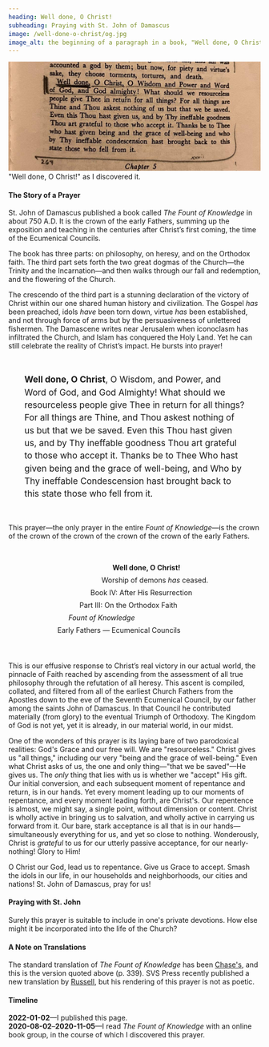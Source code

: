 ```yaml
---
heading: Well done, O Christ!
subheading: Praying with St. John of Damascus
image: /well-done-o-christ/og.jpg
image_alt: the beginning of a paragraph in a book, "Well done, O Christ!"
---
```


<a href="well-done-o-christ.jpg">
  <img src="well-done-o-christ.small.jpg">
</a>
<div class="caption">"Well done, O Christ!" as I discovered it.</div>

#### The Story of a Prayer

St. John of Damascus published a book called <i>The Fount of Knowledge</i> in
about 750 A.D. It is the crown of the early Fathers, summing up the exposition
and teaching in the centuries after Christ’s first coming, the time of the
Ecumenical Councils.

The book has three parts: on philosophy, on heresy, and on the Orthodox faith.
The third part sets forth the two great dogmas of the Church—the Trinity and
the Incarnation—and then walks through our fall and redemption, and the
flowering of the Church.

The crescendo of the third part is a stunning declaration of the victory of
Christ within our one shared human history and civilization. The Gospel _has_
been preached, idols _have_ been torn down, virtue _has_ been established, and
not through force of arms but by the persuasiveness of unlettered fishermen.
The Damascene writes near Jerusalem when iconoclasm has infiltrated the Church,
and Islam has conquered the Holy Land. Yet he can still celebrate the reality
of Christ’s impact. He bursts into prayer!

<div style="padding: 24pt; font-size: 13pt; line-height: 19pt;"><b>Well done, O
Christ</b>, O Wisdom, and Power, and Word of God, and God Almighty! What should
we resourceless people give Thee in return for all things? For all things are
Thine, and Thou askest nothing of us but that we be saved. Even this Thou hast
given us, and by Thy ineffable goodness Thou art grateful to those who accept
it. Thanks be to Thee Who hast given being and the grace of well-being, and Who
by Thy ineffable Condescension hast brought back to this state those who fell
from it.</div>

This prayer—the only prayer in the entire <i>Fount of Knowledge</i>—is the
crown of the crown of the crown of the crown of the crown of the early Fathers.

<div style="padding: 24pt;">
 <div style="padding-left: 40%; padding-bottom: 6pt;"><b>Well done, O Christ!</b></div>
 <div style="padding-left: 35%; padding-bottom: 6pt;">Worship of demons <em>has</em> ceased.</div>
 <div style="padding-left: 30%; padding-bottom: 6pt;">Book IV: After His Resurrection</div>
 <div style="padding-left: 25%; padding-bottom: 6pt;">Part III: On the Orthodox Faith</div>
 <div style="padding-left: 20%; padding-bottom: 6pt;"><i>Fount of Knowledge</i></div>
 <div style="padding-left: 15%; padding-bottom: 6pt;">Early Fathers — Ecumenical Councils</div>
</div>

This is our effusive response to Christ’s real victory in our actual world, the
pinnacle of Faith reached by ascending from the assessment of all true
philosophy through the refutation of all heresy. This ascent is compiled,
collated, and filtered from all of the earliest Church Fathers from the
Apostles down to the eve of the Seventh Ecumenical Council, by our father among
the saints John of Damascus. In that Council he contributed materially (from
glory) to the eventual Triumph of Orthodoxy. The Kingdom of God is not yet, yet
it is already, in our material world, in our midst. 

One of the wonders of this prayer is its laying bare of two parodoxical
realities: God's Grace and our free will. We are "resourceless." Christ gives
us "all things," including our very "being and the grace of well-being." Even
what Christ asks of us, the one and only thing—"that we be saved"—He gives us.
The _only_ thing that lies with us is whether we "accept" His gift. Our initial
conversion, and each subsequent moment of repentance and return, is in our
hands. Yet every moment leading up to our moments of repentance, and every
moment leading forth, are Christ's. Our repentence is almost, we might say, a
single point, without dimension or content. Christ is wholly active in bringing
us to salvation, and wholly active in carrying us forward from it. Our bare,
stark acceptance is all that is in our hands—simultaneously everything for us,
and yet so close to nothing.  Wonderously, Christ is _grateful_ to us for our
utterly passive acceptance, for our nearly-nothing! Glory to Him!

O Christ our God, lead us to repentance. Give us Grace to accept. Smash the
idols in our life, in our households and neighborhoods, our cities and nations!
St. John of Damascus, pray for us!


#### Praying with St. John

Surely this prayer is suitable to include in one's private devotions. How else
might it be incorporated into the life of the Church?


#### A Note on Translations

The standard translation of <i>The Fount of Knowledge</i> has been
[Chase's](https://www.cuapress.org/9780813209685/writings/), and this is the
version quoted above (p. 339). SVS Press recently published a new translation
by
[Russell](https://svspress.com/on-the-orthodox-faith-volume-3-of-the-fount-of-knowledge-pps-62/),
but his rendering of this prayer is not as poetic.


#### Timeline

**2022-01-02**&mdash;I published this page.  
**2020-08-02**&ndash;**2020-11-05**&mdash;I read <i>The Fount of Knowledge</i> with an online book group, in the course of which I discovered this prayer.
